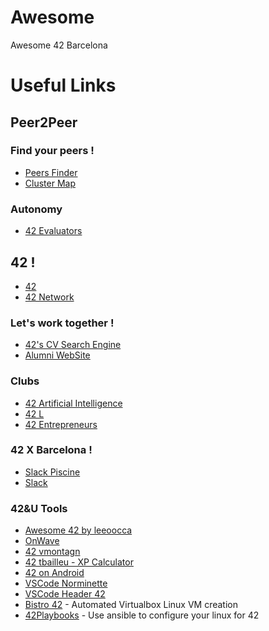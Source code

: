 # Awesome
Awesome 42 Barcelona

# Useful Links

## Peer2Peer

### Find your peers !
- [Peers Finder](https://find-peers.joppekoers.nl)
- [Cluster Map](https://meta.intra.42.fr/clusters)

### Autonomy
- [42 Evaluators](https://42evaluators.com/)

## 42 !
- [42](https://42.fr)
- [42 Network](https://www.42network.org/)

### Let's work together !
- [42's CV Search Engine](https://companies.intra.42.fr/fr/resumes/students)
- [Alumni WebSite](https://alumni.42.fr/)

### Clubs
- [42 Artificial Intelligence](https://www.42ai.fr/)
- [42 L](https://42l.fr/)
- [42 Entrepreneurs](https://42entrepreneurs.com/)

### 42 X Barcelona !
- [Slack Piscine](https://42barcelonapiscina.slack.com)
- [Slack](https://42born2code.slack.com)

### 42&U Tools
- [Awesome 42 by leeoocca](https://github.com/leeoocca/awesome-42)
- [OnWave](https://app.onwave.app/)
- [42 vmontagn](https://42-beta.vmontagn.fr/)
- [42 tbailleu - XP Calculator](https://42.tbailleu.dev/)
- [42 on Android](https://play.google.com/store/apps/details?id=com.paulvarry.intra42&hl=fr&gl=US)
- [VSCode Norminette](https://marketplace.visualstudio.com/items?itemName=MariusvanWijk-JoppeKoers.codam-norminette-3)
- [VSCode Header 42](https://marketplace.visualstudio.com/items?itemName=kube.42header)
- [Bistro 42](https://github.com/thdelmas/Bistro42) - Automated Virtualbox Linux VM creation
- [42Playbooks](https://github.com/thdelmas/42Playbooks) - Use ansible to configure your linux for 42
